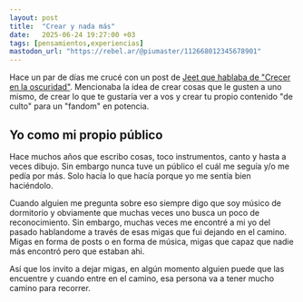 ```yaml
---
layout: post
title:  "Crear y nada más"
date:   2025-06-24 19:27:00 +03
tags: [pensamientos,experiencias]
mastodon_url: "https://rebel.ar/@piumaster/112668012345678901"
---
```


Hace un par de días me crucé con un post de [Jeet que hablaba de "Crecer en la oscuridad"](https://www.jeetmehta.com/posts/thrive-in-obscurity). Mencionaba la idea de crear cosas que le gusten a uno mismo, de crear lo que te gustaría ver a vos y crear tu propio contenido "de culto" para un "fandom" en potencia.

## Yo como mi propio público

Hace muchos años que escribo cosas, toco instrumentos, canto y hasta a veces dibujo. Sin embargo nunca tuve un público el cuál me seguía y/o me pedía por más. Solo hacía lo que hacía porque yo me sentía bien haciéndolo.

Cuando alguien me pregunta sobre eso siempre digo que soy músico de dormitorio y obviamente que muchas veces uno busca un poco de reconocimiento. Sin embargo, muchas veces me encontré a mi yo del pasado hablandome a través de esas migas que fui dejando en el camino. Migas en forma de posts o en forma de música, migas que capaz que nadie más encontró pero que estaban ahi. 

Así que los invito a dejar migas, en algún momento alguien puede que las encuentre y cuando entre en el camino, esa persona va a tener mucho camino para recorrer.



